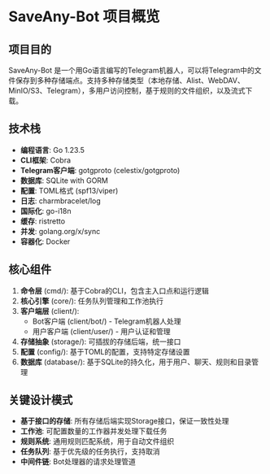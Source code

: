 # SaveAny-Bot 项目概览

## 项目目的
SaveAny-Bot 是一个用Go语言编写的Telegram机器人，可以将Telegram中的文件保存到多种存储端点。支持多种存储类型（本地存储、Alist、WebDAV、MinIO/S3、Telegram），多用户访问控制，基于规则的文件组织，以及流式下载。

## 技术栈
- **编程语言**: Go 1.23.5
- **CLI框架**: Cobra
- **Telegram客户端**: gotgproto (celestix/gotgproto)
- **数据库**: SQLite with GORM
- **配置**: TOML格式 (spf13/viper)
- **日志**: charmbracelet/log
- **国际化**: go-i18n
- **缓存**: ristretto
- **并发**: golang.org/x/sync
- **容器化**: Docker

## 核心组件
1. **命令层** (cmd/): 基于Cobra的CLI，包含主入口点和运行逻辑
2. **核心引擎** (core/): 任务队列管理和工作池执行
3. **客户端层** (client/): 
   - Bot客户端 (client/bot/) - Telegram机器人处理
   - 用户客户端 (client/user/) - 用户认证和管理
4. **存储抽象** (storage/): 可插拔的存储后端，统一接口
5. **配置** (config/): 基于TOML的配置，支持特定存储设置
6. **数据库** (database/): 基于SQLite的持久化，用于用户、聊天、规则和目录管理

## 关键设计模式
- **基于接口的存储**: 所有存储后端实现Storage接口，保证一致性处理
- **工作池**: 可配置数量的工作器并发处理下载任务
- **规则系统**: 通用规则匹配系统，用于自动文件组织
- **任务队列**: 基于优先级的任务执行，支持取消
- **中间件链**: Bot处理器的请求处理管道